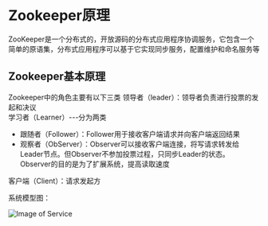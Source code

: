 # Zookeeper原理
ZooKeeper是一个分布式的，开放源码的分布式应用程序协调服务，它包含一个简单的原语集，分布式应用程序可以基于它实现同步服务，配置维护和命名服务等
## Zookeeper基本原理
Zookeeper中的角色主要有以下三类
领导者（leader）：领导者负责进行投票的发起和决议<br/>
学习者（Learner）---分为两类<br/>
- 跟随者（Follower）：Follower用于接收客户端请求并向客户端返回结果<br/>
- 观察者（ObServer）：Observer可以接收客户端连接，将写请求转发给Leader节点。但Observer不参加投票过程，只同步Leader的状态。Observer的目的是为了扩展系统，提高读取速度<br/>

客户端（Client）：请求发起方

系统模型图：

![Image of Service](http://static.oschina.net/uploads/img/201308/08171345_l5K3.jpg)
